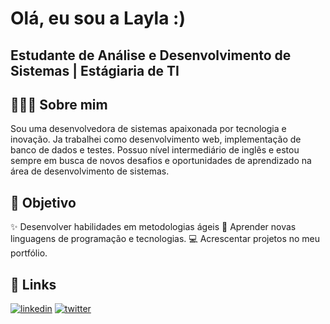 
# Olá, eu sou a Layla :)

## Estudante de Análise e Desenvolvimento de Sistemas | Estágiaria de TI 

## 👩🏻‍💻 Sobre mim

Sou uma desenvolvedora de sistemas apaixonada por tecnologia e inovação. Ja trabalhei como desenvolvimento web, implementação de banco de dados e testes. Possuo nível intermediário de inglês e estou sempre em busca de novos desafios e oportunidades de aprendizado na área de desenvolvimento de sistemas.

## 🎯 Objetivo

✨ Desenvolver habilidades em metodologias ágeis
📖 Aprender novas linguagens de programação e tecnologias.
💻 Acrescentar projetos no meu portfólio.


## 🔗 Links
[![linkedin](https://img.shields.io/badge/linkedin-0A66C2?style=for-the-badge&logo=linkedin&logoColor=white)](https://www.linkedin.com/laycsz)
[![twitter](https://img.shields.io/badge/twitter-1DA1F2?style=for-the-badge&logo=twitter&logoColor=white)](https://twitter.com/)

